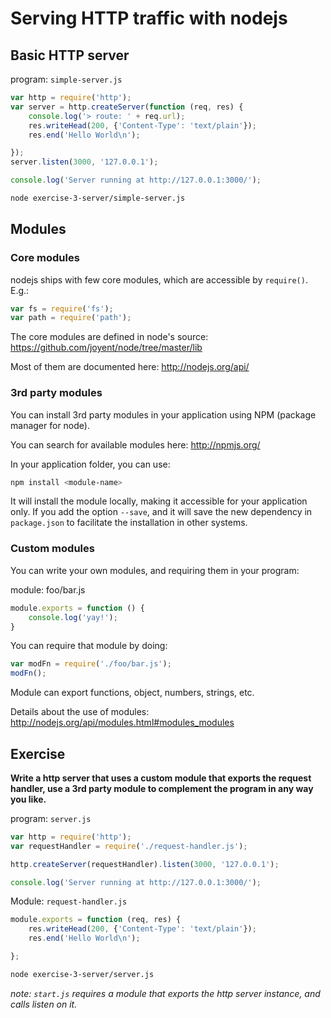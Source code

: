 # Serving HTTP traffic with nodejs

## Basic HTTP server

program: `simple-server.js`

```javascript
var http = require('http');
var server = http.createServer(function (req, res) {
    console.log('> route: ' + req.url);
    res.writeHead(200, {'Content-Type': 'text/plain'});
    res.end('Hello World\n');

});
server.listen(3000, '127.0.0.1');

console.log('Server running at http://127.0.0.1:3000/');
```

```bash
node exercise-3-server/simple-server.js
```

## Modules

### Core modules

nodejs ships with few core modules, which are accessible by `require()`. E.g.:

```javascript
var fs = require('fs');
var path = require('path');
```

The core modules are defined in node's source: https://github.com/joyent/node/tree/master/lib

Most of them are documented here:  http://nodejs.org/api/

### 3rd party modules

You can install 3rd party modules in your application using NPM (package manager for node).

You can search for available modules here: http://npmjs.org/

In your application folder, you can use:

```bash
npm install <module-name>
```

It will install the module locally, making it accessible for your application only. If you add the option `--save`, and it will save the new dependency in `package.json` to facilitate the installation in other systems.

### Custom modules

You can write your own modules, and requiring them in your program:

module: foo/bar.js
```javascript
module.exports = function () {
    console.log('yay!');
}
```

You can require that module by doing:

```javascript
var modFn = require('./foo/bar.js');
modFn();
```

Module can export functions, object,  numbers, strings, etc.

Details about the use of modules:
http://nodejs.org/api/modules.html#modules_modules

## Exercise

__Write a http server that uses a custom module that exports the request handler, use a 3rd party module to complement the program in any way you like.__

program: `server.js`

```javascript
var http = require('http');
var requestHandler = require('./request-handler.js');

http.createServer(requestHandler).listen(3000, '127.0.0.1');

console.log('Server running at http://127.0.0.1:3000/');
```

Module: `request-handler.js`

```javascript
module.exports = function (req, res) {
    res.writeHead(200, {'Content-Type': 'text/plain'});
    res.end('Hello World\n');

};
```

```bash
node exercise-3-server/server.js
```

_note: `start.js` requires a module that exports the http server instance, and calls listen on it._
